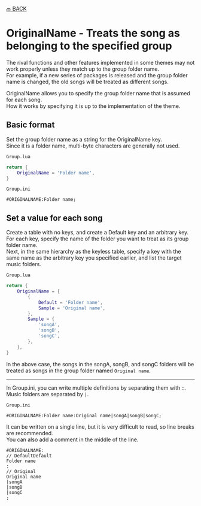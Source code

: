 [🔙 BACK](README.md)

# OriginalName - Treats the song as belonging to the specified group

The rival functions and other features implemented in some themes may not work properly unless they match up to the group folder name.  
For example, if a new series of packages is released and the group folder name is changed, the old songs will be treated as different songs.

OriginalName allows you to specify the group folder name that is assumed for each song.  
How it works by specifying it is up to the implementation of the theme.

## Basic format

Set the group folder name as a string for the OriginalName key.  
Since it is a folder name, multi-byte characters are generally not used.

`Group.lua`
```Lua
return {
    OriginalName = 'Folder name',
}
```

`Group.ini`
```Plain Text
#ORIGINALNAME:Folder name;
```

## Set a value for each song

Create a table with no keys, and create a Default key and an arbitrary key.  
For each key, specify the name of the folder you want to treat as its group folder name.  
Next, in the same hierarchy as the keyless table, specify a key with the same name as the arbitrary key you specified earlier, and list the target music folders.

`Group.lua`
```Lua
return {
    OriginalName = {
        {
            Default = 'Folder name',
            Sample = 'Original name',
        },
        Sample = {
            'songA',
            'songB',
            'songC',
        },
    },
}
```
In the above case, the songs in the songA, songB, and songC folders will be treated as songs in the group folder named `Original name`.

---
In Group.ini, you can write multiple definitions by separating them with `:`. Music folders are separated by `|`.  

`Group.ini`
```Plain Text
#ORIGINALNAME:Folder name:Original name|songA|songB|songC;
```  
It can be written on a single line, but it is very difficult to read, so line breaks are recommended.  
You can also add a comment in the middle of the line.

```Plain Text
#ORIGINALNAME:
// DefaultDefault
Folder name
:
// Original
Original name
|songA
|songB
|songC
;
```
